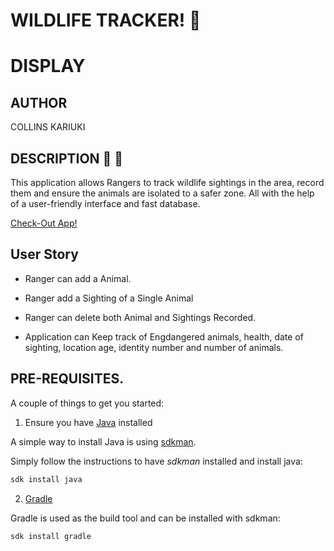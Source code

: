 #                                                         WILDLIFE TRACKER! :paw_prints:

# DISPLAY

## AUTHOR

COLLINS KARIUKI

## DESCRIPTION :page_with_curl: :paw_prints:

This application allows Rangers to track wildlife sightings in the area, record them and ensure the animals are isolated to a safer zone. All with the help of a user-friendly interface and fast database.

[Check-Out App!](https://wl-tracker.herokuapp.com/)

## User Story

- Ranger can add a Animal.

- Ranger add a Sighting of a Single Animal

- Ranger can delete both Animal and Sightings Recorded.

- Application can Keep track of Engdangered animals, health, date of sighting, location age, identity number and number of animals. 

## PRE-REQUISITES.

A couple of things to get you started:

1. Ensure you have [Java](https://java.com/en/download/) installed

A simple way to install Java is using [sdkman](https://sdkman.io/).

Simply follow the instructions to have _sdkman_ installed and install java:

```bash
sdk install java
```

2. [Gradle](https://gradle.org/)

Gradle is used as the build tool and can be installed with sdkman:

```bash
sdk install gradle
```

